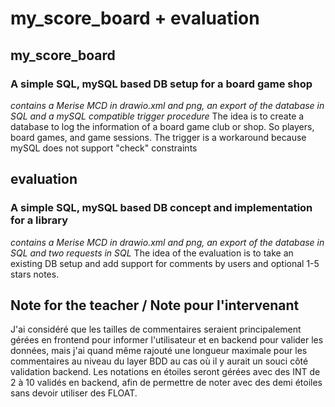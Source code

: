 # my_score_board + evaluation
## my_score_board
### A simple SQL, mySQL based DB setup for a board game shop
*contains a Merise MCD in drawio.xml and png, an export of the database in SQL and a mySQL compatible trigger procedure*
The idea is to create a database to log the information of a board game club or shop. So players, board games, and game sessions.
The trigger is a workaround because mySQL does not support "check" constraints

## evaluation
### A simple SQL, mySQL based DB concept and implementation for a library
*contains a Merise MCD in drawio.xml and png, an export of the database in SQL and two requests in SQL*
The idea of the evaluation is to take an existing DB setup and add support for comments by users and optional 1-5 stars notes.

## Note for the teacher / Note pour l'intervenant
J'ai considéré que les tailles de commentaires seraient principalement gérées en frontend pour informer l'utilisateur et en backend pour valider les données, mais j'ai quand même rajouté une longueur maximale pour les commentaires au niveau du layer BDD au cas où il y aurait un souci côté validation backend.
Les notations en étoiles seront gérées avec des INT de 2 à 10 validés en backend, afin de permettre de noter avec des demi étoiles sans devoir utiliser des FLOAT.
